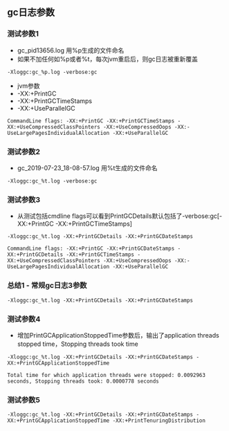 ## gc日志参数

### 测试参数1
 - gc_pid13656.log 用%p生成的文件命名
 - 如果不加任何如%p或者%t，每次jvm重启后，则gc日志被重新覆盖
 
```
-Xloggc:gc_%p.log -verbose:gc
```
 
  - jvm参数
  - -XX:+PrintGC
  - -XX:+PrintGCTimeStamps
  - -XX:+UseParallelGC
```
CommandLine flags: -XX:+PrintGC -XX:+PrintGCTimeStamps -XX:+UseCompressedClassPointers -XX:+UseCompressedOops -XX:-UseLargePagesIndividualAllocation -XX:+UseParallelGC 
```

### 测试参数2
  - gc_2019-07-23_18-08-57.log 用%t生成的文件命名
```
-Xloggc:gc_%t.log -verbose:gc
```

### 测试参数3
  - 从测试包括cmdline flags可以看到PrintGCDetails默认包括了-verbose:gc[-XX:+PrintGC -XX:+PrintGCTimeStamps]

```
-Xloggc:gc_%t.log -XX:+PrintGCDetails -XX:+PrintGCDateStamps
```

```
CommandLine flags: -XX:+PrintGC -XX:+PrintGCDateStamps -XX:+PrintGCDetails -XX:+PrintGCTimeStamps -XX:+UseCompressedClassPointers -XX:+UseCompressedOops -XX:-UseLargePagesIndividualAllocation -XX:+UseParallelGC 
```

### 总结1 - 常规gc日志3参数
```
-Xloggc:gc_%t.log -XX:+PrintGCDetails -XX:+PrintGCDateStamps
```

### 测试参数4
  - 增加PrintGCApplicationStoppedTime参数后，输出了application threads stopped time，Stopping threads took time
```
-Xloggc:gc_%t.log -XX:+PrintGCDetails -XX:+PrintGCDateStamps -XX:+PrintGCApplicationStoppedTime
```

```
Total time for which application threads were stopped: 0.0092963 seconds, Stopping threads took: 0.0000778 seconds
```

### 测试参数5

```
-Xloggc:gc_%t.log -XX:+PrintGCDetails -XX:+PrintGCDateStamps -XX:+PrintGCApplicationStoppedTime -XX:+PrintTenuringDistribution
```